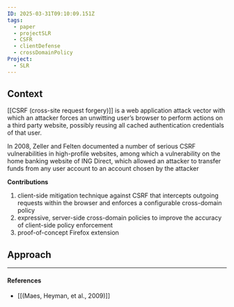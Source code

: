 ```yaml
---
ID: 2025-03-31T09:10:09.151Z
tags:
  - paper
  - projectSLR
  - CSFR
  - clientDefense
  - crossDomainPolicy
Project:
  - SLR
---
```

## Context

[[CSRF (cross-site request forgery)]] is a web application attack vector with which an attacker forces an unwitting user’s browser to perform actions on a third party website, possibly reusing all cached authentication credentials of that user.

In 2008, Zeller and Felten documented a number of serious CSRF vulnerabilities in high-profile websites, among which a vulnerability on the home banking website of ING Direct, which allowed an attacker to transfer funds from any user account to an account chosen by the attacker

**Contributions**
1. client-side mitigation technique against CSRF that intercepts outgoing requests within the browser and enforces a configurable cross-domain policy
2. expressive, server-side cross-domain policies to improve the accuracy of client-side policy enforcement
3. proof-of-concept Firefox extension

## Approach


---
#### References
- [[(Maes, Heyman, et al., 2009)]]
